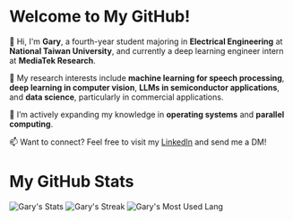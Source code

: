

# Welcome to My GitHub!

👋 Hi, I'm **Gary**, a fourth-year student majoring in **Electrical Engineering** at **National Taiwan University**, and currently a deep learning engineer intern at **MediaTek Research**.

🚀 My research interests include **machine learning for speech processing**, **deep learning in computer vision**, **LLMs in semiconductor applications**, and **data science**, particularly in commercial applications.

🌱 I’m actively expanding my knowledge in **operating systems** and **parallel computing**.

📫 Want to connect? Feel free to visit my [LinkedIn](#) and send me a DM!


# My GitHub Stats

![Gary's Stats](https://github-readme-stats.vercel.app/api?username=gary920209&theme=tokyonight&show_icons=true&hide_border=true&count_private=true)
![Gary's Streak](https://github-readme-streak-stats.herokuapp.com/?user=gary920209&theme=tokyonight&hide_border=true)
![Gary's Most Used Lang](https://github-readme-stats.vercel.app/api/top-langs/?username=gary920209&hide=html,matlab,css,makefile&theme=tokyonight)

